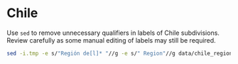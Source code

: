 # Chile

Use `sed` to remove unnecessary qualifiers in labels of Chile subdivisions. Review carefully as some manual editing of labels may still be required.  

```sh
sed -i.tmp -e s/"Región de[l]* "//g -e s/" Region"//g data/chile_regions_v1.geo.json 
```